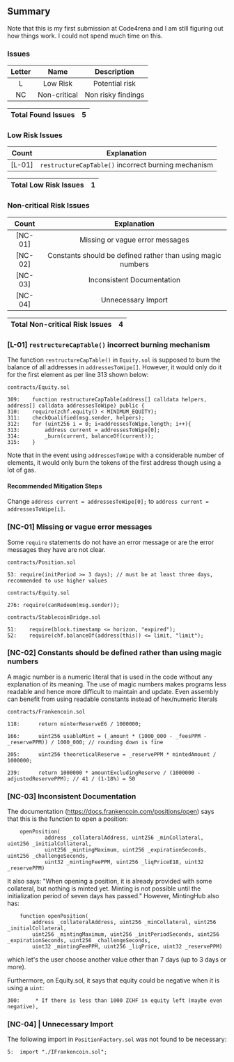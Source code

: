 ## Summary

Note that this is my first submission at Code4rena and I am still figuring out how things work. I could not spend much time on this.

### Issues
| Letter | Name | Description |
|:--:|:-------:|:-------:|
| L  | Low Risk | Potential risk |
| NC |  Non-critical | Non risky findings |

| Total Found Issues | 5 |
|:--:|:--:|

### Low Risk Issues
| Count | Explanation |
|:--:|:-------:|
| [L-01] | `restructureCapTable()` incorrect burning mechanism |

| Total Low Risk Issues | 1 |
|:--:|:--:|

### Non-critical Risk Issues
| Count | Explanation |
|:--:|:-------:|
| [NC-01] | Missing or vague error messages |
| [NC-02] | Constants should be defined rather than using magic numbers |
| [NC-03] | Inconsistent Documentation |
| [NC-04] | Unnecessary Import |

| Total Non-critical Risk Issues | 4 |
|:--:|:--:|

### [L-01] `restructureCapTable()` incorrect burning mechanism
The function `restructureCapTable()` in `Equity.sol` is supposed to burn the balance of all addresses in `addressesToWipe[]`. However, it would only do it for the first element as per line 313 shown below:

```solidity
contracts/Equity.sol

309:    function restructureCapTable(address[] calldata helpers, address[] calldata addressesToWipe) public {
310:    require(zchf.equity() < MINIMUM_EQUITY);
311:    checkQualified(msg.sender, helpers);
312:    for (uint256 i = 0; i<addressesToWipe.length; i++){
313:        address current = addressesToWipe[0];
314:        _burn(current, balanceOf(current));
315:    }
```

Note that in the event using `addressesToWipe` with a considerable number of elements, it would only burn the tokens of the first address though using a lot of gas.

#### Recommended Mitigation Steps
Change `address current = addressesToWipe[0];` to `address current = addressesToWipe[i]`.


### [NC-01] Missing or vague error messages
Some `require` statements do not have an error message or are the error messages they have are not clear.

```solidity
contracts/Position.sol

53: require(initPeriod >= 3 days); // must be at least three days, recommended to use higher values
```

```solidity
contracts/Equity.sol

276: require(canRedeem(msg.sender));
``` 

```solidity
contracts/StablecoinBridge.sol

51:    require(block.timestamp <= horizon, "expired");
52:    require(chf.balanceOf(address(this)) <= limit, "limit");
```

### [NC-02] Constants should be defined rather than using magic numbers
A magic number is a numeric literal that is used in the code without any explanation of its meaning. The use of magic numbers makes programs less readable and hence more difficult to maintain and update. Even assembly can benefit from using readable constants instead of hex/numeric literals

```solidity
contracts/Frankencoin.sol

118:      return minterReserveE6 / 1000000;

166:      uint256 usableMint = (_amount * (1000_000 - _feesPPM - _reservePPM)) / 1000_000; // rounding down is fine

205:      uint256 theoreticalReserve = _reservePPM * mintedAmount / 1000000;

239:      return 1000000 * amountExcludingReserve / (1000000 - adjustedReservePPM); // 41 / (1-18%) = 50
```

### [NC-03] Inconsistent Documentation

The documentation (https://docs.frankencoin.com/positions/open) says that this is the function to open a position:
```solidity
	openPosition(
			address _collateralAddress, uint256 _minCollateral, uint256 _initialCollateral,
			uint256 _mintingMaximum, uint256 _expirationSeconds, uint256 _challengeSeconds,
			uint32 _mintingFeePPM, uint256 _liqPriceE18, uint32 _reservePPM)
```

It also says: "When opening a position, it is already provided with some collateral, but nothing is minted yet.
Minting is not possible until the initialization period of seven days has passed." However, MintingHub also has:

```solidity
    function openPosition(
        address _collateralAddress, uint256 _minCollateral, uint256 _initialCollateral,
        uint256 _mintingMaximum, uint256 _initPeriodSeconds, uint256 _expirationSeconds, uint256 _challengeSeconds,
        uint32 _mintingFeePPM, uint256 _liqPrice, uint32 _reservePPM) 
```
which let's the user choose another value other than 7 days (up to 3 days or more).

Furthermore, on Equity.sol, it says that equity could be negative when it is using a `uint`:

```solidity
300:     * If there is less than 1000 ZCHF in equity left (maybe even negative),
```

### [NC-04] | Unnecessary Import
The following import in `PositionFactory.sol` was not found to be necessary:

```solidity
5:  import "./IFrankencoin.sol";
```